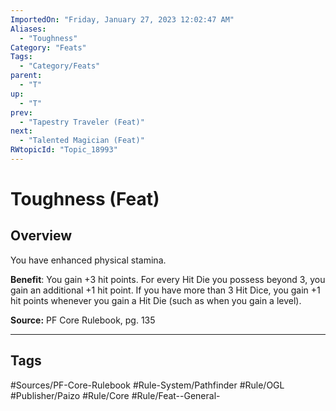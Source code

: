 ```yaml
---
ImportedOn: "Friday, January 27, 2023 12:02:47 AM"
Aliases:
  - "Toughness"
Category: "Feats"
Tags:
  - "Category/Feats"
parent:
  - "T"
up:
  - "T"
prev:
  - "Tapestry Traveler (Feat)"
next:
  - "Talented Magician (Feat)"
RWtopicId: "Topic_18993"
---
```

# Toughness (Feat)
## Overview
You have enhanced physical stamina.

**Benefit**: You gain +3 hit points. For every Hit Die you possess beyond 3, you gain an additional +1 hit point. If you have more than 3 Hit Dice, you gain +1 hit points whenever you gain a Hit Die (such as when you gain a level).

**Source:** PF Core Rulebook, pg. 135


---
## Tags
#Sources/PF-Core-Rulebook #Rule-System/Pathfinder #Rule/OGL #Publisher/Paizo #Rule/Core #Rule/Feat--General-

